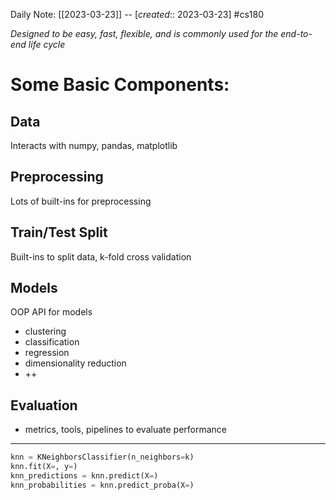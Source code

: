Daily Note: [[2023-03-23]] -- [*created*:: 2023-03-23] #cs180 

*Designed to be easy, fast, flexible, and is commonly used for the end-to-end life cycle*

# Some Basic Components:

## Data

Interacts with numpy, pandas, matplotlib

## Preprocessing

Lots of built-ins for preprocessing

## Train/Test Split

Built-ins to split data, k-fold cross validation

## Models

OOP API for models

- clustering 
- classification
- regression
- dimensionality reduction
- ++

## Evaluation

- metrics, tools, pipelines to evaluate performance

---

```python
knn = KNeighborsClassifier(n_neighbors=k)
knn.fit(X=, y=)
knn_predictions = knn.predict(X=)
knn_probabilities = knn.predict_proba(X=)
```
